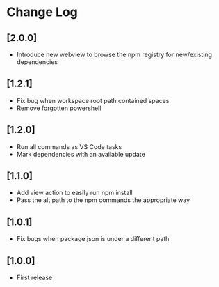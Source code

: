 # Change Log

## [2.0.0]

- Introduce new webview to browse the npm registry for new/existing dependencies

## [1.2.1]

- Fix bug when workspace root path contained spaces
- Remove forgotten powershell
## [1.2.0]

- Run all commands as VS Code tasks
- Mark dependencies with an available update

## [1.1.0]

- Add view action to easily run npm install
- Pass the alt path to the npm commands the appropriate way

## [1.0.1]

- Fix bugs when package.json is under a different path

## [1.0.0]

- First release